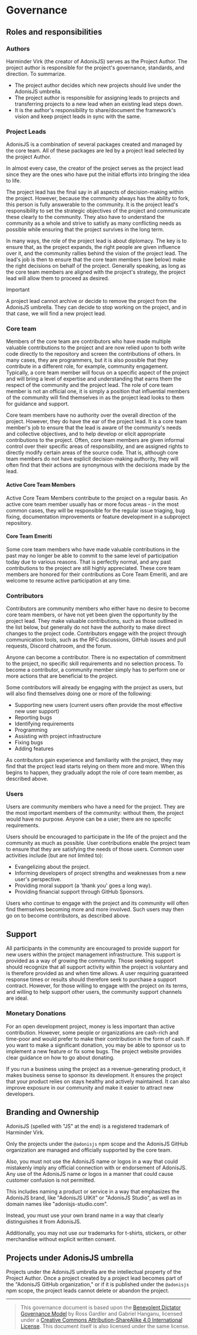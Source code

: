 # Governance

## Roles and responsibilities

### Authors

Harminder Virk (the creator of AdonisJS) serves as the Project Author. The project author is responsible for the project's governance, standards, and direction. To summarize.

- The project author decides which new projects should live under the AdonisJS umbrella.
- The project author is responsible for assigning leads to projects and transferring projects to a new lead when an existing lead steps down.
- It is the author's responsibility to share/document the framework's vision and keep project leads in sync with the same.

### Project Leads

AdonisJS is a combination of several packages created and managed by the core team. All of these packages are led by a project lead selected by the project Author. 

In almost every case, the creator of the project serves as the project lead since they are the ones who have put the initial efforts into bringing the idea to life.

The project lead has the final say in all aspects of decision-making within the project. However, because the community always has the ability to fork, this person is fully answerable to the community. It is the project lead's responsibility to set the strategic objectives of the project and communicate these clearly to the community. They also have to understand the community as a whole and strive to satisfy as many conflicting needs as possible while ensuring that the project survives in the long term.

In many ways, the role of the project lead is about diplomacy. The key is to ensure that, as the project expands, the right people are given influence over it, and the community rallies behind the vision of the project lead. The lead's job is then to ensure that the core team members (see below) make the right decisions on behalf of the project. Generally speaking, as long as the core team members are aligned with the project's strategy, the project lead will allow them to proceed as desired.

> [!IMPORTANT]
> A project lead cannot archive or decide to remove the project from the AdonisJS umbrella. They can decide to stop working on the project, and in that case, we will find a new project lead.

### Core team

Members of the core team are contributors who have made multiple valuable contributions to the project and are now relied upon to both write code directly to the repository and screen the contributions of others. In many cases, they are programmers, but it is also possible that they contribute in a different role, for example, community engagement. Typically, a core team member will focus on a specific aspect of the project and will bring a level of expertise and understanding that earns them the respect of the community and the project lead. The role of core team member is not an official one, it is simply a position that influential members of the community will find themselves in as the project lead looks to them for guidance and support.

Core team members have no authority over the overall direction of the project. However, they do have the ear of the project lead. It is a core team member's job to ensure that the lead is aware of the community's needs and collective objectives, and to help develop or elicit appropriate contributions to the project. Often, core team members are given informal control over their specific areas of responsibility, and are assigned rights to directly modify certain areas of the source code. That is, although core team members do not have explicit decision-making authority, they will often find that their actions are synonymous with the decisions made by the lead.

#### Active Core Team Members

Active Core Team Members contribute to the project on a regular basis. An active core team member usually has or more focus areas - in the most common cases, they will be responsible for the regular issue triaging, bug fixing, documentation improvements or feature development in a subproject repository.

#### Core Team Emeriti

Some core team members who have made valuable contributions in the past may no longer be able to commit to the same level of participation today due to various reasons. That is perfectly normal, and any past contributions to the project are still highly appreciated. These core team members are honored for their contributions as Core Team Emeriti, and are welcome to resume active participation at any time.

### Contributors

Contributors are community members who either have no desire to become core team members, or have not yet been given the opportunity by the project lead. They make valuable contributions, such as those outlined in the list below, but generally do not have the authority to make direct changes to the project code. Contributors engage with the project through communication tools, such as the RFC discussions, GitHub issues and pull requests, Discord chatroom, and the forum.

Anyone can become a contributor. There is no expectation of commitment to the project, no specific skill requirements and no selection process. To become a contributor, a community member simply has to perform one or more actions that are beneficial to the project.

Some contributors will already be engaging with the project as users, but will also find themselves doing one or more of the following:

- Supporting new users (current users often provide the most effective new user support)
- Reporting bugs
- Identifying requirements
- Programming
- Assisting with project infrastructure
- Fixing bugs
- Adding features

As contributors gain experience and familiarity with the project, they may find that the project lead starts relying on them more and more. When this begins to happen, they gradually adopt the role of core team member, as described above.

### Users

Users are community members who have a need for the project. They are the most important members of the community: without them, the project would have no purpose. Anyone can be a user; there are no specific requirements.

Users should be encouraged to participate in the life of the project and the community as much as possible. User contributions enable the project team to ensure that they are satisfying the needs of those users. Common user activities include (but are not limited to):

- Evangelizing about the project.
- Informing developers of project strengths and weaknesses from a new user's perspective.
- Providing moral support (a 'thank you' goes a long way).
- Providing financial support through GitHub Sponsors.

Users who continue to engage with the project and its community will often find themselves becoming more and more involved. Such users may then go on to become contributors, as described above.

## Support

All participants in the community are encouraged to provide support for new users within the project management infrastructure. This support is provided as a way of growing the community. Those seeking support should recognize that all support activity within the project is voluntary and is therefore provided as and when time allows. A user requiring guaranteed response times or results should therefore seek to purchase a support contract. However, for those willing to engage with the project on its terms, and willing to help support other users, the community support channels are ideal.

### Monetary Donations

For an open development project, money is less important than active contribution. However, some people or organizations are cash-rich and time-poor and would prefer to make their contribution in the form of cash. If you want to make a significant donation, you may be able to sponsor us to implement a new feature or fix some bugs. The project website provides clear guidance on how to go about donating.

If you run a business using the project as a revenue-generating product, it makes business sense to sponsor its development. It ensures the project that your product relies on stays healthy and actively maintained. It can also improve exposure in our community and make it easier to attract new developers.

## Branding and Ownership

AdonisJS (spelled with "JS" at the end) is a registered trademark of Harminder Virk.

Only the projects under the `@adonisjs` npm scope and the AdonisJS GitHub organization are managed and officially supported by the core team.

Also, you must not use the AdonisJS name or logos in a way that could mistakenly imply any official connection with or endorsement of AdonisJS. Any use of the AdonisJS name or logos in a manner that could cause customer confusion is not permitted.

This includes naming a product or service in a way that emphasizes the AdonisJS brand, like "AdonisJS UIKit" or "AdonisJS Studio", as well as in domain names like "adonisjs-studio.com".

Instead, you must use your own brand name in a way that clearly distinguishes it from AdonisJS.

Additionally, you may not use our trademarks for t-shirts, stickers, or other merchandise without explicit written consent.

## Projects under AdonisJS umbrella

Projects under the AdonisJS umbrella are the intellectual property of the Project Author. Once a project created by a project lead becomes part of the "AdonisJS GitHub organization," or if it is published under the `@adonisjs` npm scope, the project leads cannot delete or abandon the project.

---

> This governance document is based upon the [Benevolent Dictator Governance Model](http://oss-watch.ac.uk/resources/benevolentdictatorgovernancemodel) by Ross Gardler and Gabriel Hanganu, licensed under a [Creative Commons Attribution-ShareAlike 4.0 International License](https://creativecommons.org/licenses/by-sa/4.0/). This document itself is also licensed under the same license.
